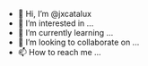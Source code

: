 - 👋 Hi, I’m @jxcatalux
- 👀 I’m interested in ...
- 🌱 I’m currently learning ...
- 💞️ I’m looking to collaborate on ...
- 📫 How to reach me ...

<!---
jxcatalux/jxcatalux is a ✨ special ✨ repository because its `README.md` (this file) appears on your GitHub profile.
You can click the Preview link to take a look at your changes.
--->
